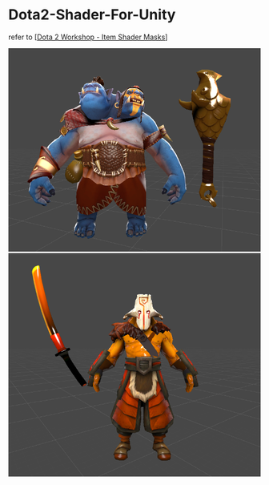 # Dota2-Shader-For-Unity

refer to [[Dota 2 Workshop - Item Shader Masks](https://support.steampowered.com/kb/3081-QUXN-6209/dota-2-workshop-item-shader-masks)] 

![Screenshot](doc/imgs/ss1.png)
![Screenshot](doc/imgs/ss2.png)

